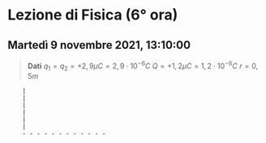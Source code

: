 # Lezione di Fisica (6° ora)
## Martedì 9 novembre 2021, 13:10:00


> **Dati**
> $q_1=q_2=+2,9\mu C=2,9\cdot 10^{-6}C$
> $Q=+1,2\mu C=1,2\cdot 10^{-6}C$
> $r=0,5m$

		|
		|
		|
		|
		|
		|
		- - - - - - - - - - - - 
<!--stackedit_data:
eyJoaXN0b3J5IjpbMTUyNjM1MzIwXX0=
-->